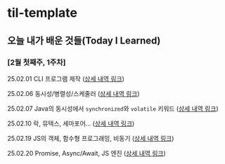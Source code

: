 # til-template

## 오늘 내가 배운 것들(Today I Learned)

### [2월 첫째주, 1주차]

25.02.01 CLI 프로그램 제작 ([상세 내역 링크](https://github.com/100-hours-a-week/jessie-til/blob/main/2025_FEB/2025-02-01.md))

25.02.06 동시성/병렬성/스케줄러 ([상세 내역 링크](https://github.com/100-hours-a-week/jessie-til/blob/main/2025_FEB/2025-02-06.md))

25.02.07 Java의 동시성에서 `synchronized`와 `volatile` 키워드 ([상세 내역 링크](https://github.com/100-hours-a-week/jessie-til/blob/main/2025_FEB/2025-02-06.md))

25.02.10 락, 뮤텍스, 세마포어... ([상세 내역 링크](https://github.com/100-hours-a-week/jessie-til/blob/main/2025_FEB/2025-02-10.md))

25.02.19 JS의 객체, 함수형 프로그래밍, 비동기 ([상세 내역 링크](https://github.com/100-hours-a-week/jessie-til/blob/main/2025_FEB/2025-02-19.md))

25.02.20 Promise, Async/Await, JS 엔진 ([상세 내역 링크](https://github.com/100-hours-a-week/jessie-til/blob/main/2025_FEB/2025-02-20.md))

